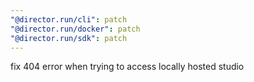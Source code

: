 ```yaml
---
"@director.run/cli": patch
"@director.run/docker": patch
"@director.run/sdk": patch
---
```


fix 404 error when trying to access locally hosted studio
